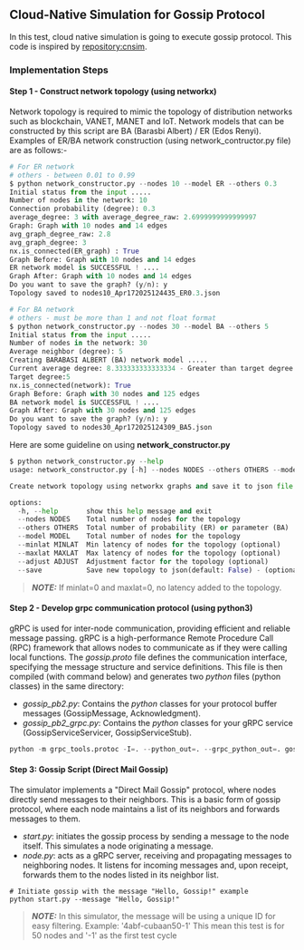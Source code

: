 
## Cloud-Native Simulation for Gossip Protocol
In this test, cloud native simulation is going to execute gossip protocol. This code is inspired by 
[repository:cnsim](https://github.com/wwiras/cnsim). 

### Implementation Steps

#### Step 1 - Construct network topology (using networkx)
Network topology is required to mimic the topology of distribution networks such as blockchain, VANET,
MANET and IoT. Network models that can be constructed by this script are BA (Barasbi Albert) / ER (Edos Renyi).
Examples of ER/BA network construction (using network_contructor.py file) are as follows:-

```python
# For ER network
# others - between 0.01 to 0.99
$ python network_constructor.py --nodes 10 --model ER --others 0.3
Initial status from the input .....
Number of nodes in the network: 10
Connection probability (degree): 0.3
average_degree: 3 with average_degree_raw: 2.6999999999999997
Graph: Graph with 10 nodes and 14 edges
avg_graph_degree_raw: 2.8
avg_graph_degree: 3
nx.is_connected(ER_graph) : True
Graph Before: Graph with 10 nodes and 14 edges
ER network model is SUCCESSFUL ! ....
Graph After: Graph with 10 nodes and 14 edges
Do you want to save the graph? (y/n): y
Topology saved to nodes10_Apr172025124435_ER0.3.json
```

```python
# For BA network
# others - must be more than 1 and not float format
$ python network_constructor.py --nodes 30 --model BA --others 5
Initial status from the input .....
Number of nodes in the network: 30
Average neighbor (degree): 5
Creating BARABASI ALBERT (BA) network model .....
Current average degree: 8.333333333333334 - Greater than target degree
Target degree:5
nx.is_connected(network): True
Graph Before: Graph with 30 nodes and 125 edges
BA network model is SUCCESSFUL ! ....
Graph After: Graph with 30 nodes and 125 edges
Do you want to save the graph? (y/n): y
Topology saved to nodes30_Apr172025124309_BA5.json
```

Here are some guideline on using **network_constructor.py**
```python
$ python network_constructor.py --help                                   
usage: network_constructor.py [-h] --nodes NODES --others OTHERS --model MODEL [--minlat MINLAT] [--maxlat MAXLAT] [--adjust ADJUST] [--save]

Create network topology using networkx graphs and save it to json file

options:
  -h, --help       show this help message and exit
  --nodes NODES    Total number of nodes for the topology
  --others OTHERS  Total number of probability (ER) or parameter (BA)
  --model MODEL    Total number of nodes for the topology
  --minlat MINLAT  Min latency of nodes for the topology (optional)
  --maxlat MAXLAT  Max latency of nodes for the topology (optional)
  --adjust ADJUST  Adjustment factor for the topology (optional)
  --save           Save new topology to json(default: False) - (optional)

```
> **_NOTE:_** If minlat=0 and maxlat=0, no latency added to the topology.

#### Step 2 - Develop grpc communication protocol (using python3)
gRPC is used for inter-node communication, providing efficient and reliable message passing. gRPC is a
high-performance Remote Procedure Call (RPC) framework that allows nodes to communicate as if they 
were calling local functions. The *gossip.proto* file defines the communication interface, specifying 
the message structure and service definitions. This file is then compiled (with command below) and 
generates two *python* files (python classes) in the same directory:
* *gossip_pb2.py*: Contains the *python* classes for your protocol buffer messages (GossipMessage, Acknowledgment).
* *gossip_pb2_grpc.py*: Contains the *python* classes for your gRPC service (GossipServiceServicer, GossipServiceStub).
```python
python -m grpc_tools.protoc -I=. --python_out=. --grpc_python_out=. gossip.proto
```

#### Step 3: Gossip Script (Direct Mail Gossip)
The simulator implements a "Direct Mail Gossip" protocol, where nodes directly send messages 
to their neighbors. This is a basic form of gossip protocol, where each node maintains a list of 
its neighbors and forwards messages to them.

- *start.py*: initiates the gossip process by sending a message to the node itself. This simulates a 
node originating a message.
- *node.py*: acts as a gRPC server, receiving and propagating messages to neighboring nodes. It 
listens for incoming messages and, upon receipt, forwards them to the nodes listed in its 
neighbor list.
```shell
# Initiate gossip with the message "Hello, Gossip!" example
python start.py --message "Hello, Gossip!"
```
> **_NOTE:_**  In this simulator, the message will be using a unique ID for easy filtering. Example: '4abf-cubaan50-1'
> This mean this test is for 50 nodes and '-1' as the first test cycle
